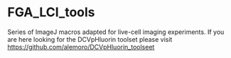 # FGA_LCI_tools
Series of ImageJ macros adapted for live-cell imaging experiments.
If you are here looking for the DCVpHluorin toolset please visit https://github.com/alemoro/DCVpHluorin_toolseet
